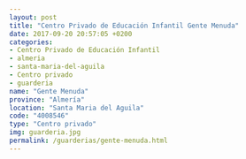 ```yaml
---
layout: post
title: "Centro Privado de Educación Infantil Gente Menuda"
date: 2017-09-20 20:57:05 +0200
categories:
- Centro Privado de Educación Infantil
- almeria
- santa-maria-del-aguila
- Centro privado
- guarderia
name: "Gente Menuda"
province: "Almería"
location: "Santa Maria del Aguila"
code: "4008546"
type: "Centro privado"
img: guarderia.jpg
permalink: /guarderias/gente-menuda.html
---
```

